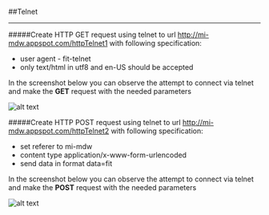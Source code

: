 ##Telnet
- - - -
#####Create HTTP GET request using telnet to url http://mi-mdw.appspot.com/httpTelnet1 with following specification:
- user agent - fit-telnet
- only text/html in utf8 and en-US should be accepted

In the screenshot below you can observe the attempt to connect via telnet and make the **GET** request with the needed parameters

![alt text](http://i.imgur.com/AVKqgJN.png)

#####Create HTTP POST request using telnet to url http://mi-mdw.appspot.com/httpTelnet2 with following specification:
- set referer to mi-mdw
- content type application/x-www-form-urlencoded
- send data in format data=fit

In the screenshot below you can observe the attempt to connect via telnet and make the **POST** request with the needed parameters

![alt text](http://i.imgur.com/QrWtXHj.png)


